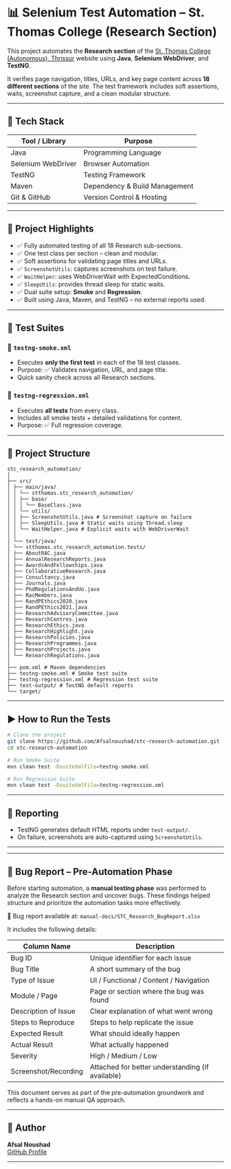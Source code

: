 # 📊 Selenium Test Automation – St. Thomas College (Research Section)

This project automates the **Research section** of the [St. Thomas College (Autonomous), Thrissur](https://stthomas.ac.in/) website using **Java**, **Selenium WebDriver**, and **TestNG**.

It verifies page navigation, titles, URLs, and key page content across **18 different sections** of the site. The test framework includes soft assertions, waits, screenshot capture, and a clean modular structure.

---

## 🚀 Tech Stack

| Tool / Library       | Purpose                             |
|----------------------|-------------------------------------|
| Java                 | Programming Language                |
| Selenium WebDriver   | Browser Automation                  |
| TestNG               | Testing Framework                   |
| Maven                | Dependency & Build Management       |
| Git & GitHub         | Version Control & Hosting           |

---

## 🧠 Project Highlights

- ✅ Fully automated testing of all 18 Research sub-sections.
- ✅ One test class per section – clean and modular.
- ✅ Soft assertions for validating page titles and URLs.
- ✅ `ScreenshotUtils`: captures screenshots on test failure.
- ✅ `WaitHelper`: uses WebDriverWait with ExpectedConditions.
- ✅ `SleepUtils`: provides thread sleep for static waits.
- ✅ Dual suite setup: **Smoke** and **Regression**.
- ✅ Built using Java, Maven, and TestNG – no external reports used.

---

## 🧪 Test Suites

### 🔹 `testng-smoke.xml`
- Executes **only the first test** in each of the 18 test classes.
- Purpose: ✅ Validates navigation, URL, and page title.
- Quick sanity check across all Research sections.

### 🔹 `testng-regression.xml`
- Executes **all tests** from every class.
- Includes all smoke tests + detailed validations for content.
- Purpose: ✅ Full regression coverage.

---

## 📁 Project Structure
```
stc_research_automation/
│
├── src/
│ ├── main/java/
│ │ └── stthomas.stc_research_automation/
│ │ ├── base/
│ │ │ └── BaseClass.java
│ │ └── utils/
│ │ ├── ScreenshotUtils.java # Screenshot capture on failure
│ │ ├── SleepUtils.java # Static waits using Thread.sleep
│ │ └── WaitHelper.java # Explicit waits with WebDriverWait
│ │
│ └── test/java/
│ └── stthomas.stc_research_automation.tests/
│ ├── AboutRAC.java
│ ├── AnnualResearchReports.java
│ ├── AwardsAndFellowships.java
│ ├── CollaborativeResearch.java
│ ├── Consultancy.java
│ ├── Journals.java
│ ├── PhdRegulationsAndUo.java
│ ├── RacMembers.java
│ ├── RandPEthics2020.java
│ ├── RandPEthics2021.java
│ ├── ResearchAdvisoryCommittee.java
│ ├── ResearchCentres.java
│ ├── ResearchEthics.java
│ ├── ResearchHighlight.java
│ ├── ResearchPolicies.java
│ ├── ResearchProgrammes.java
│ ├── ResearchProjects.java
│ └── ResearchRegulations.java
│
├── pom.xml # Maven dependencies
├── testng-smoke.xml # Smoke test suite
├── testng-regression.xml # Regression test suite
├── test-output/ # TestNG default reports 
└── target/
```

---

## ▶ How to Run the Tests


```bash
# Clone the project
git clone https://github.com/Afsalnoushad/stc-research-automation.git
cd stc-research-automation

# Run Smoke Suite
mvn clean test -DsuiteXmlFile=testng-smoke.xml

# Run Regression Suite
mvn clean test -DsuiteXmlFile=testng-regression.xml
```

---

## 📸 Reporting

- TestNG generates default HTML reports under `test-output/`.
- On failure, screenshots are auto-captured using `ScreenshotUtils`.

---
---

## 🐞 Bug Report – Pre-Automation Phase

Before starting automation, a **manual testing phase** was performed to analyze the Research section and uncover bugs. These findings helped structure and prioritize the automation tasks more effectively.

📁 Bug report available at: `manual-docs/STC_Research_BugReport.xlsx`

It includes the following details:

| Column Name           | Description                                        |
|-----------------------|----------------------------------------------------|
| Bug ID                | Unique identifier for each issue                  |
| Bug Title             | A short summary of the bug                        |
| Type of Issue         | UI / Functional / Content / Navigation            |
| Module / Page         | Page or section where the bug was found           |
| Description of Issue  | Clear explanation of what went wrong              |
| Steps to Reproduce    | Steps to help replicate the issue                 |
| Expected Result       | What should ideally happen                        |
| Actual Result         | What actually happened                            |
| Severity              | High / Medium / Low                               |
| Screenshot/Recording  | Attached for better understanding (if available)  |

This document serves as part of the pre-automation groundwork and reflects a hands-on manual QA approach.

---


## 🙌 Author

**Afsal Noushad**  
[GitHub Profile](https://github.com/Afsalnoushad)

---




